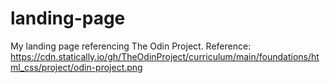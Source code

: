 # landing-page
My landing page referencing The Odin Project.
Reference: https://cdn.statically.io/gh/TheOdinProject/curriculum/main/foundations/html_css/project/odin-project.png
